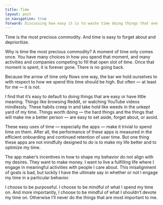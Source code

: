 ```yaml
---
title: Time
layout: post
in_navigation: true
forward: Discussing how easy it is to waste time doing things that one doesn't value
---
```


Time is the most precious commodity. And time is easy to forget about and deprioritize.

Why is time the most precious commodity? A moment of time only comes once. You have many choices in how you spend that moment, and many activities and companies competing to fill that open slot of time. Once that moment is spent, it is forever gone. There is no going back.

Because the arrow of time only flows one way, the bar we hold ourselves to with respect to how we spend this time should be high. But often — at least for me — it is not.

I find that it’s easy to default to doing things that are easy or have little meaning. Things like browsing Reddit, or watching YouTube videos mindlessly. These habits creep in and take hold like weeds in the unkept yard of my time. Things worth doing — the hard things and the things that will make me a better person — are easy to set aside, forget about, or avoid.

These easy uses of time — especially the apps — make it trivial to spend time on them. After all, the performance of these apps is measured in the efficient onboarding and continued retention of user time. But one thing these apps are not mindfully designed to do is to make my life better and to optimize my time.

The app maker’s incentives in how to shape my behavior do not align with my desires. They want to make money. I want to live a fulfilling life where I engage in meaningful activities with people I care about. This misalignment of goals is bad, but luckily I have the ultimate say in whether or not I engage my time in a particular behavior.

I choose to be purposeful. I choose to be mindful of what I spend my time on. And more importantly, I choose to be mindful of what I shouldn’t devote my time on. Otherwise I’ll never do the things that are most important to me.
